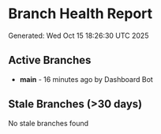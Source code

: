 # Branch Health Report
Generated: Wed Oct 15 18:26:30 UTC 2025

## Active Branches
- **main** - 16 minutes ago by Dashboard Bot

## Stale Branches (>30 days)
No stale branches found
